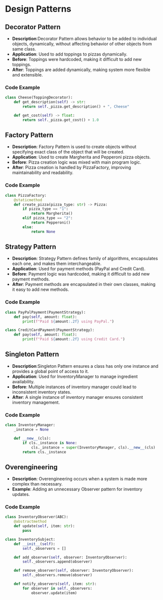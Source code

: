 # Design Patterns


## Decorator Pattern
- **Description**:Decorator Pattern allows behavior to be added to individual objects, dynamically, without affecting  behavior of other objects from same class.
- **Application**: Used to add toppings to pizzas dynamically.
- **Before**: Toppings were hardcoded, making it difficult to add new toppings.
- **After**: Toppings are added dynamically, making system more flexible and extensible.

### Code Example
```python
class Cheese(ToppingDecorator):
    def get_description(self) -> str:
        return self._pizza.get_description() + ", Cheese"

    def get_cost(self) -> float:
        return self._pizza.get_cost() + 1.0
```

## Factory Pattern
- **Description**: Factory Pattern is used to create objects without specifying exact class of the object that will be created.
- **Application**: Used to create Margherita and Pepperoni pizza objects.
- **Before**: Pizza creation logic was mixed with main program logic.
- **After**: Pizza creation is handled by PizzaFactory, improving maintainability and readability.

### Code Example
```python
class PizzaFactory:
    @staticmethod
    def create_pizza(pizza_type: str) -> Pizza:
        if pizza_type == "1":
            return Margherita()
        elif pizza_type == "2":
            return Pepperoni()
        else:
            return None
```
## Strategy Pattern
- **Description**: Strategy Pattern defines family of algorithms, encapsulates each one, and makes them interchangeable.
- **Application**: Used for payment methods (PayPal and Credit Card).
- **Before**: Payment logic was hardcoded, making it difficult to add new payment methods.
- **After**: Payment methods are encapsulated in their own classes, making it easy to add new methods.

### Code Example
```python
class PayPalPayment(PaymentStrategy):
    def pay(self, amount: float):
        print(f"Paid ${amount:.2f} using PayPal.")

class CreditCardPayment(PaymentStrategy):
    def pay(self, amount: float):
        print(f"Paid ${amount:.2f} using Credit Card.")
```


## Singleton Pattern
- **Description**:Singleton Pattern ensures a class has only one instance and provides a global point of access to it.
- **Application**: Used for InventoryManager to manage ingredient availability.
- **Before**: Multiple instances of inventory manager could lead to inconsistent inventory states.
- **After**: A single instance of inventory manager ensures consistent inventory management.

### Code Example
```python
class InventoryManager:
    _instance = None

    def __new__(cls):
        if cls._instance is None:
            cls._instance = super(InventoryManager, cls).__new__(cls)
        return cls._instance
```

## Overengineering
- **Description**: Overengineering occurs when a system is made more complex than necessary.
- **Example**: Adding an unnecessary Observer pattern for inventory updates.

### Code Example
```python
class InventoryObserver(ABC):
    @abstractmethod
    def update(self, item: str):
        pass

class InventorySubject:
    def __init__(self):
        self._observers = []

    def add_observer(self, observer: InventoryObserver):
        self._observers.append(observer)

    def remove_observer(self, observer: InventoryObserver):
        self._observers.remove(observer)

    def notify_observers(self, item: str):
        for observer in self._observers:
            observer.update(item)
